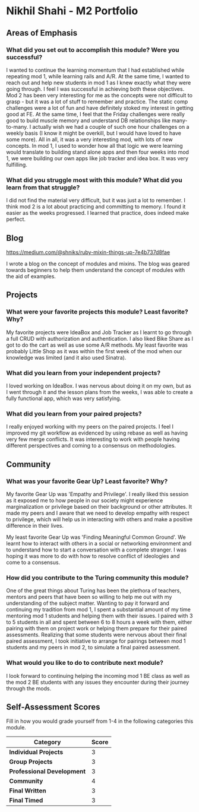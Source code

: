 # Nikhil Shahi - M2 Portfolio

## Areas of Emphasis

### What did you set out to accomplish this module? Were you successful?

I wanted to continue the learning momentum that I had established while repeating mod 1, while learning rails and A/R. At the same time, I wanted to reach out and help new students in mod 1 as I knew exactly what they were going through. I feel I was successful in achieving both these objectives. Mod 2 has been very interesting for me as the concepts were not difficult to grasp - but it was a lot of stuff to remember and practice. The static comp challenges were a lot of fun and have definitely stoked my interest in getting good at FE. At the same time, I feel that the Friday challenges were really good to build muscle memory and understand DB relationships like many-to-many. I actually wish we had  a couple of such one hour challenges on a weekly basis (I know it might be overkill, but I would have loved to have some more). All in all, it was a very interesting mod, with lots of new concepts. In mod 1, I used to wonder how all that logic we were learning would translate to building stand alone apps and then four weeks into mod 1, we were building our own apps like job tracker and idea box. It was very fulfilling.

### What did you struggle most with this module? What did you learn from that struggle?

I did not find the material very difficult, but it was just a lot to remember. I think mod 2 is a lot about practicing and committing to memory. I found it easier as the weeks progressed. I learned that practice, does indeed make perfect.

## Blog

https://medium.com/@shniks/ruby-mixin-things-up-7e4b737d8fae

I wrote a blog on the concept of modules and mixins. The blog was geared towards beginners to help them understand the concept of modules with the aid of examples.

## Projects

### What were your favorite projects this module? Least favorite? Why?

My favorite projects were IdeaBox and Job Tracker as I learnt to go through a full CRUD with authorization and authentication. I also liked Bike Share as I got to do the cart as well as use some A/R methods. My least favorite was probably Little Shop as it was within the first week of the mod when our knowledge was limited (and it also used Sinatra).

### What did you learn from your independent projects?

I loved working on IdeaBox. I was nervous about doing it on my own, but as I went through it and the lesson plans from the weeks, I was able to create a fully functional app, which was very satisfying.

### What did you learn from your paired projects?

I really enjoyed working with my peers on the paired projects. I feel I improved my git workflow as evidenced by using rebase as well as having very few merge conflicts. It was interesting to work with people having different perspectives and coming to a consensus on methodologies.

## Community

### What was your favorite Gear Up? Least favorite? Why?

My favorite Gear Up was 'Empathy and Privilege'. I really liked this session as it exposed me to how people in our society might experience marginalization or privilege based on their background or other attributes. It made my peers and I aware that we need to develop empathy with respect to privilege, which will help us in interacting with others and make a positive difference in their lives.

My least favorite Gear Up was 'Finding Meaningful Common Ground'. We learnt how to interact with others in a social or networking environment and to understand how to start a conversation with a complete stranger. I was hoping it was more to do with how to resolve conflict of ideologies and come to a consensus.

### How did you contribute to the Turing community this module?

One of the great things about Turing has been the plethora of teachers, mentors and peers that have been so willing to help me out with my understanding of the subject matter. Wanting to pay it forward and continuing my tradition from mod 1, I spent a substantial amount of my time mentoring mod 1 students and helping them with their issues. I paired with 3 to 5 students in all and spent between 6 to 8 hours a week with them, either pairing with them on project work or helping them prepare for their paired assessments. Realizing that some students were nervous about their final paired assessment, I took initiative to arrange for pairings between mod 1 students and my peers in mod 2, to simulate a final paired assessment.

### What would you like to do to contribute next module?

I look forward to continuing helping the incoming mod 1 BE class as well as the mod 2 BE students with any issues they encounter during their journey through the mods.

## Self-Assessment Scores

Fill in how you would grade yourself from 1-4 in the following categories this module.

| Category                     | Score |
| -----------------------------| ----- |
| **Individual Projects**      |   3   |
| **Group Projects**           |   3   |
| **Professional Development** |   3   |
| **Community**                |   4   |
| **Final Written**            |   3   |
| **Final Timed**              |   3   |
